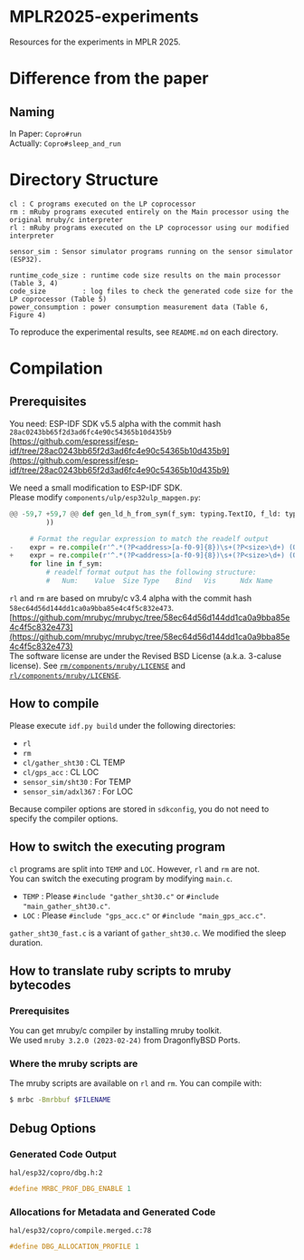 # MPLR2025-experiments
Resources for the experiments in MPLR 2025.

# Difference from the paper
## Naming
In Paper: `Copro#run`  
Actually: `Copro#sleep_and_run`  

# Directory Structure
```
cl : C programs executed on the LP coprocessor
rm : mRuby programs executed entirely on the Main processor using the original mruby/c interpreter
rl : mRuby programs executed on the LP coprocessor using our modified interpreter

sensor_sim : Sensor simulator programs running on the sensor simulator (ESP32).

runtime_code_size : runtime code size results on the main processor (Table 3, 4)
code_size         : log files to check the generated code size for the LP coprocessor (Table 5)
power_consumption : power consumption measurement data (Table 6, Figure 4)
```

To reproduce the experimental results, see `README.md` on each directory.

# Compilation
## Prerequisites
You need: ESP-IDF SDK v5.5 alpha with the commit hash `28ac0243bb65f2d3ad6fc4e90c54365b10d435b9`  
[https://github.com/espressif/esp-idf/tree/28ac0243bb65f2d3ad6fc4e90c54365b10d435b9](https://github.com/espressif/esp-idf/tree/28ac0243bb65f2d3ad6fc4e90c54365b10d435b9)  

We need a small modification to ESP-IDF SDK.  
Please modify `components/ulp/esp32ulp_mapgen.py`:  
```python
@@ -59,7 +59,7 @@ def gen_ld_h_from_sym(f_sym: typing.TextIO, f_ld: typing.TextIO, f_h: typing.Tex
         ))

     # Format the regular expression to match the readelf output
-    expr = re.compile(r'^.*(?P<address>[a-f0-9]{8})\s+(?P<size>\d+) (OBJECT|NOTYPE)\s+GLOBAL\s+DEFAULT\s+[^ ]+ (?P<name>.*)$')
+    expr = re.compile(r'^.*(?P<address>[a-f0-9]{8})\s+(?P<size>\d+) (OBJECT|NOTYPE|FUNC)\s+GLOBAL\s+DEFAULT\s+[^ ]+ (?P<name>.*)$')
     for line in f_sym:
         # readelf format output has the following structure:
         #   Num:    Value  Size Type    Bind   Vis      Ndx Name
```


`rl` and `rm` are based on mruby/c v3.4 alpha with the commit hash `58ec64d56d144dd1ca0a9bba85e4c4f5c832e473`.  
[https://github.com/mrubyc/mrubyc/tree/58ec64d56d144dd1ca0a9bba85e4c4f5c832e473](https://github.com/mrubyc/mrubyc/tree/58ec64d56d144dd1ca0a9bba85e4c4f5c832e473)  
The software license are under the Revised BSD License (a.k.a. 3-caluse license). See [`rm/components/mruby/LICENSE`](rm/components/mruby/LICENSE) and [`rl/components/mruby/LICENSE`](rl/components/mruby/LICENSE).

## How to compile
Please execute `idf.py build` under the following directories:
* `rl`
* `rm`
* `cl/gather_sht30` : CL TEMP
* `cl/gps_acc` : CL LOC
* `sensor_sim/sht30` : For TEMP
* `sensor_sim/adxl367` : For LOC

Because compiler options are stored in `sdkconfig`, you do not need to specify the compiler options.

## How to switch the executing program
`cl` programs are split into `TEMP` and `LOC`. However, `rl` and `rm` are not.  
You can switch the executing program by modifying `main.c`.  
 * `TEMP` : Please `#include "gather_sht30.c"` or `#include "main_gather_sht30.c"`.
 * `LOC` : Please `#include "gps_acc.c"` or `#include "main_gps_acc.c"`.

`gather_sht30_fast.c` is a variant of `gather_sht30.c`. We modified the sleep duration.

## How to translate ruby scripts to mruby bytecodes
### Prerequisites
You can get mruby/c compiler by installing mruby toolkit.  
We used `mruby 3.2.0 (2023-02-24)` from DragonflyBSD Ports.

### Where the mruby scripts are
The mruby scripts are available on `rl` and `rm`.
You can compile with:  
```sh
$ mrbc -Bmrbbuf $FILENAME
```

## Debug Options
### Generated Code Output
`hal/esp32/copro/dbg.h:2`
```c
#define MRBC_PROF_DBG_ENABLE 1
```

### Allocations for Metadata and Generated Code
`hal/esp32/copro/compile.merged.c:78`
```c
#define DBG_ALLOCATION_PROFILE 1
```